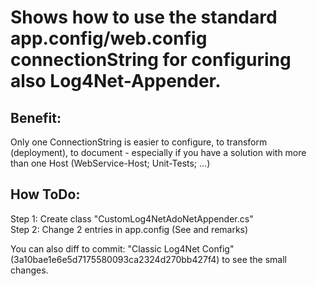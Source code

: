 <h1>Shows how to use the standard app.config/web.config connectionString for configuring also Log4Net-Appender.</h1>

<h2>Benefit:</h2>
Only one ConnectionString is easier to configure, to transform (deployment), to document - especially if you have a solution with more than one Host (WebService-Host; Unit-Tests; ...)

<h2>How ToDo:</h2>
Step 1: Create class "CustomLog4NetAdoNetAppender.cs"<br />
Step 2: Change 2 entries in app.config (See <appender name="SQLCEAppender"...> and remarks)<br />
 
You can also diff to commit: "Classic Log4Net Config" (3a10bae1e6e5d7175580093ca2324d270bb427f4) to see the small changes.
